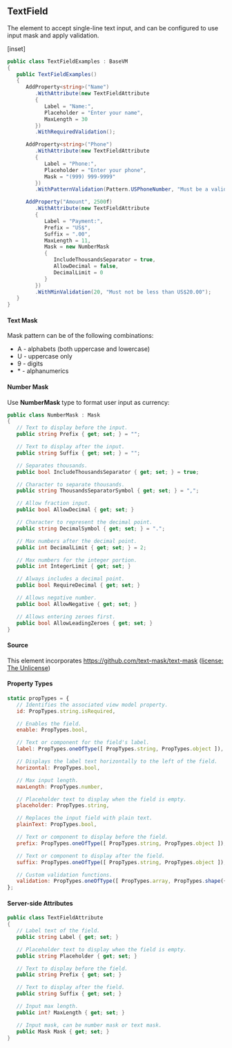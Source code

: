 ﻿## TextField

The element to accept single-line text input, and can be configured to use input mask and apply validation.

[inset]

```csharp
public class TextFieldExamples : BaseVM
{
   public TextFieldExamples()
   {
      AddProperty<string>("Name")
         .WithAttribute(new TextFieldAttribute
         {
            Label = "Name:",
            Placeholder = "Enter your name",
            MaxLength = 30
         })
         .WithRequiredValidation();

      AddProperty<string>("Phone")
         .WithAttribute(new TextFieldAttribute
         {
            Label = "Phone:",
            Placeholder = "Enter your phone",
            Mask = "(999) 999-9999"
         })
         .WithPatternValidation(Pattern.USPhoneNumber, "Must be a valid US phone number");

      AddProperty("Amount", 2500f)
         .WithAttribute(new TextFieldAttribute
         {
            Label = "Payment:",
            Prefix = "US$",
            Suffix = ".00",
            MaxLength = 11,
            Mask = new NumberMask
            {
               IncludeThousandsSeparator = true,
               AllowDecimal = false,
               DecimalLimit = 0
            }
         })
         .WithMinValidation(20, "Must not be less than US$20.00");
   }
}
```

#### Text Mask

Mask pattern can be of the following combinations:
- A - alphabets (both uppercase and lowercase)
- U - uppercase only
- 9 - digits
- \* - alphanumerics

#### Number Mask

Use __NumberMask__ type to format user input as currency:
```csharp
public class NumberMask : Mask
{
   // Text to display before the input.
   public string Prefix { get; set; } = "";

   // Text to display after the input.
   public string Suffix { get; set; } = "";

   // Separates thousands.
   public bool IncludeThousandsSeparator { get; set; } = true;

   // Character to separate thousands.
   public string ThousandsSeparatorSymbol { get; set; } = ",";

   // Allow fraction input.
   public bool AllowDecimal { get; set; }

   // Character to represent the decimal point.
   public string DecimalSymbol { get; set; } = ".";

   // Max numbers after the decimal point.
   public int DecimalLimit { get; set; } = 2;

   // Max numbers for the integer portion.
   public int IntegerLimit { get; set; }

   // Always includes a decimal point.
   public bool RequireDecimal { get; set; }

   // Allows negative number.
   public bool AllowNegative { get; set; }

   // Allows entering zeroes first. 
   public bool AllowLeadingZeroes { get; set; }
}
```

#### Source

This element incorporates https://github.com/text-mask/text-mask ([license: The Unlicense](https://github.com/text-mask/text-mask/blob/master/LICENSE))

#### Property Types

```jsx
static propTypes = {
   // Identifies the associated view model property.
   id: PropTypes.string.isRequired,

   // Enables the field.
   enable: PropTypes.bool,

   // Text or component for the field's label.
   label: PropTypes.oneOfType([ PropTypes.string, PropTypes.object ]),

   // Displays the label text horizontally to the left of the field.
   horizontal: PropTypes.bool,

   // Max input length.
   maxLength: PropTypes.number,

   // Placeholder text to display when the field is empty.
   placeholder: PropTypes.string,

   // Replaces the input field with plain text.
   plainText: PropTypes.bool,

   // Text or component to display before the field.
   prefix: PropTypes.oneOfType([ PropTypes.string, PropTypes.object ]),

   // Text or component to display after the field.
   suffix: PropTypes.oneOfType([ PropTypes.string, PropTypes.object ]),

   // Custom validation functions.
   validation: PropTypes.oneOfType([ PropTypes.array, PropTypes.shape({ validate: PropTypes.func, message: PropTypes.string }) ])
};
```

#### Server-side Attributes

```csharp
public class TextFieldAttribute
{
   // Label text of the field.
   public string Label { get; set; }

   // Placeholder text to display when the field is empty.
   public string Placeholder { get; set; }

   // Text to display before the field.
   public string Prefix { get; set; }

   // Text to display after the field.
   public string Suffix { get; set; }

   // Input max length.
   public int? MaxLength { get; set; }

   // Input mask, can be number mask or text mask.
   public Mask Mask { get; set; }
}
```